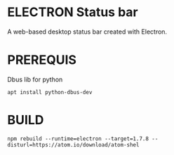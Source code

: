 # ELECTRON Status bar

A web-based desktop status bar created with Electron.

# PREREQUIS

Dbus lib for python

    apt install python-dbus-dev

# BUILD

    npm rebuild --runtime=electron --target=1.7.8 --disturl=https://atom.io/download/atom-shel
